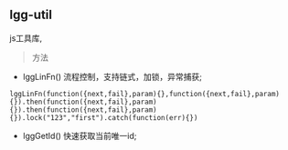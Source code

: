 ## lgg-util
js工具库,
>方法
* lggLinFn() 流程控制，支持链式，加锁，异常捕获;
```
lggLinFn(function({next,fail},param){},function({next,fail},param){}).then(function({next,fail},param){}).then(function({next,fail},param){}).lock("123","first").catch(function(err){})
```
* lggGetId() 快速获取当前唯一id;
